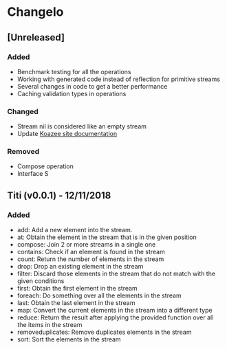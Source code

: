 # Changelo

## [Unreleased]
### Added
- Benchmark testing for all the operations
- Working with generated code instead of reflection for primitive streams
- Several changes in code to get a better performance
- Caching validation types in operations
### Changed
- Stream nil is considered like an empty stream
- Update [Koazee site documentation](http://wesovilabs.com/koazee/)
### Removed
- Compose operation
- Interface S

## Titi (v0.0.1) - 12/11/2018
### Added
- add: Add a new element into the stream.
- at: Obtain the element in the stream that is in the given position
- compose: Join 2 or more streams in a single one
- contains: Check if an element is found in the stream
- count: Return the number of elements in the stream
- drop: Drop an existing element in the stream
- filter: Discard those elements in the stream that do not match with the given conditions
- first: Obtain the first element in the stream
- foreach: Do something over all the elements in the stream
- last: Obtain the last element in the stream
- map: Convert the current elements in the stream into a different type
- reduce: Return the result after applying the provided function over all the items in the stream
- removeduplicates: Remove duplicates elements in the stream
- sort: Sort the elements in the stream
